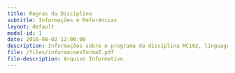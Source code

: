 ```yaml
---
title: Regras da Disciplina 
subtitle: Informações e Referências
layout: default
modal-id: 1
date: 2016-08-02 12:00:00
description: Informações sobre o programa da disciplina MC102, linguagem de programação, horários de atendimento, avaliações, data das provas, etc.
file: /files/informacoesTurmaZ.pdf
file-description: Arquivo Informativo
---
```

